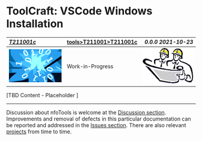 <!-- index.md 0.0.0                 UTF-8                          2021-10-23
     ----1----|----2----|----3----|----4----|----5----|----6----|----7----|--*

                      VSCODE WINDOWS INSTALLATION
     -->

# ToolCraft: VSCode Windows Installation

| ***[T211001c](index.html)*** | [tools](../../)[>T211001](../)[>T211001c](.) | ***0.0.0 2021-10-23*** |
| :--                |       ---          | --: |
| ![nfotools](../../../images/nfoWorks-2014-06-02-1702-LogoSmall.png) | Work-in-Progress | ![Hard Hat Area](../../../images/hardhat-logo.gif) |

[TBD Content - Placeholder ]

----

Discussion about nfoTools is welcome at the
[Discussion section](https://github.com/orcmid/nfoTools/discussions).
Improvements and removal of defects in this particular documentation can be
reported and addressed in the
[Issues section](https://github.com/orcmid/nfoTools/issues).  There are also
relevant [projects](https://github.com/orcmid/nfoTools/projects) from time to
time.

<!-- ----1----|----2----|----3----|----4----|----5----|----6----|----7----|--*

     0.0.0 2021-10-20T21:33Z Clone from tools/T211001/index.md for boilerplate

            *** end of docs/tools/T211001/T211001c/index.md ***
     -->
